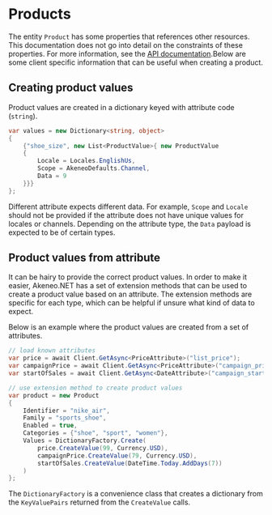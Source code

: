 # Products

The entity `Product` has some properties that references other resources. This documentation does not go into detail on the constraints of these properties. For more information, see the [API documentation](https://api.akeneo.com/api-reference.html#post_products).Below are some client specific information that can be useful when creating a product.

## Creating product values

Product values are created in a dictionary keyed with attribute code (`string`).

```csharp
var values = new Dictionary<string, object>
{
	{"shoe_size", new List<ProductValue>{ new ProductValue
	{
		Locale = Locales.EnglishUs,
		Scope = AkeneoDefaults.Channel,
		Data = 9
	}}}
};
```

Different attribute expects different data. For example, `Scope` and `Locale` should not be provided if the attribute does not have unique values for locales or channels. Depending on the attribute type, the `Data` payload is expected to be of certain types.

## Product values from attribute

It can be hairy to provide the correct product values. In order to make it easier, Akeneo.NET has a set of extension methods that can be used to create a product value based on an attribute. The extension methods are specific for each type, which can be helpful if unsure what kind of data to expect.

Below is an example where the product values are created from a set of attributes.

```csharp
// load known attributes
var price = await Client.GetAsync<PriceAttribute>("list_price");
var campaignPrice = await Client.GetAsync<PriceAttribute>("campaign_price");
var startOfSales = await Client.GetAsync<DateAttribute>("campaign_start_date");

// use extension method to create product values
var product = new Product
{
	Identifier = "nike_air",
	Family = "sports_shoe",
	Enabled = true,
	Categories = {"shoe", "sport", "women"},
	Values = DictionaryFactory.Create(
		price.CreateValue(99, Currency.USD),
		campaignPrice.CreateValue(79, Currency.USD),
		startOfSales.CreateValue(DateTime.Today.AddDays(7))
	)
};
```

The `DictionaryFactory` is a convenience class that creates a dictionary from the `KeyValuePairs` returned from the `CreateValue` calls.
